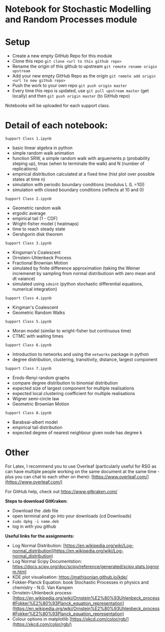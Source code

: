 # Notebook for Stochastic Modelling and Random Processes module
# Setup
- Create a new empty GitHub Repo for this module
- Clone this repo `git clone <url to this github repo>`
- Rename the origin of this github to upstream `git remote rename origin upstream`
- Add your new empty GitHub Repo as the origin `git remote add origin <url to new github repo>`
- Push the work to your own repo `git push origin master`
- Every time this repo is updated, use `git pull upstream master` (get locally) and then `git push origin master` (to GitHub repo)

Notebooks will be uploaded for each support class.

# Detail of each notebook:

`Support Class 1.ipynb`
- basic linear algebra in python
- simple random walk animation 
- function SRW, a simple random walk with arguements p (probability steping up), tmax (when to terminate the walk) and N (number of replications)
- empirical distribution calculated at a fixed time (hist plot over possible states at time n)
- simulation with periodic boundary conditions (modulus L (L =10))
- simulation with closed boundary conditions (reflects at 10 and 0)

`Support Class 2.ipynb`
- Geometric random walk
- ergodic average 
- empirical tail (1 - CDF)
- Wright-fisher model ( heatmaps)
- time to reach steady state
- Gershgorin disk theorem 

`Support Class 3.ipynb`
- Kingsman's Coalescent
- Ornstein-Uhlenbeck Process
- Fractional Brownian Motion
- simulated by finite difference approximation (taking the Weiner incremenet by sampling from normal distributioon with zero mean and dt vaiance)
- simulated using `sdeint` (python stochastic differential equations, numerical integration)

`Support Class 4.ipynb`
- Kingman's Coalescent 
- Geometric Random Walks

`Support Class 5.ipynb`
- Moran model (similar to wright-fisher but continuous time)
- CTMC with waiting times 

`Support Class 6.ipynb`
- Introduction to networks and using the `networkx` package in python
- degree distribution, clustering, transitivity, distance, largest component 

`Support Class 7.ipynb`
- Erods-Renyi random graphs 
- compare degree distribution to binomial distribution
- expected size of largest component for multiple realisations 
- expected local clustering coefficient for multiple realisations 
- Wigner semi-circle law 
- Geometric Brownian Motion

`Support Class 8.ipynb`
- Barabsai-albert model 
- empirical tail distribution 
- expected degree of nearest neighbour given node has degree k

# Other 

For Latex, I recommend you to use Overleaf (particularly useful for RSG as can have multiple people working on the same document at the same time - plus you can chat to each other on there): [https://www.overleaf.com/](https://www.overleaf.com/)

For GitHub help, check out https://www.gitkraken.com/

**Steps to download GitKraken:**
- Download the .deb file
- open terminal and go into your downloads (cd Downloads)
- `sudo dpkg -i name.deb`
- log in with you github

**Useful links for the assignments:**
- Log Normal Distribution: [https://en.wikipedia.org/wiki/Log-normal_distribution](https://en.wikipedia.org/wiki/Log-normal_distribution)
- Log Normal Scipy Documentstion: https://docs.scipy.org/doc/scipy/reference/generated/scipy.stats.lognorm.html
- KDE plot visualisation: https://mathisonian.github.io/kde/
- Fokker-Planck Equation: book Stochastic Processes in physics and chemistry - N.G. Van Kampen
- Ornstein-Uhlenbeck process: [https://en.wikipedia.org/wiki/Ornstein%E2%80%93Uhlenbeck_process#Fokker%E2%80%93Planck_equation_representation](https://en.wikipedia.org/wiki/Ornstein%E2%80%93Uhlenbeck_process#Fokker%E2%80%93Planck_equation_representation)
- Colour options in matplotlib [https://xkcd.com/color/rgb/](https://xkcd.com/color/rgb/)

